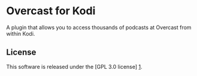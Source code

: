 Overcast for Kodi
=====================

A plugin that allows you to access thousands of podcasts at Overcast from within Kodi.

License
-------
This software is released under the [GPL 3.0 license] [1].

[1]: http://www.gnu.org/licenses/gpl-3.0.html
